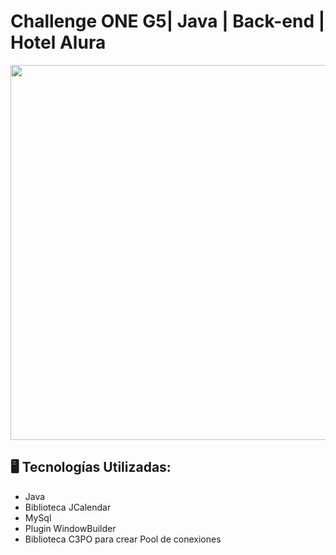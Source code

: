 # Challenge ONE G5| Java | Back-end | Hotel Alura

<p align="center" >
     <img width="600" heigth="600" src="https://user-images.githubusercontent.com/91544872/189419249-06b539da-7cf2-4d40-a711-618a5c872096.png">
</p>


## 🖥️ Tecnologías Utilizadas:

- Java
- Biblioteca JCalendar
- MySql
- Plugin WindowBuilder
- Biblioteca C3PO para crear Pool de conexiones
 </br>

